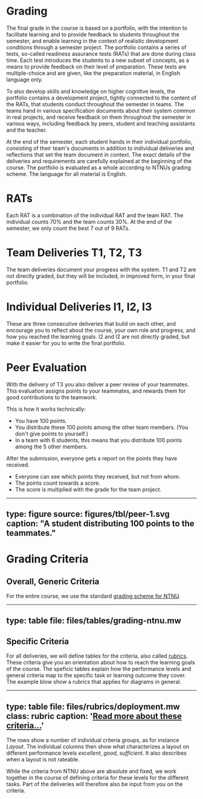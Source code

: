 # Grading


The final grade in the course is based on a portfolio, with the intention to facilitate learning and to provide feedback to students throughout the semester, and enable learning in the context of realistic development conditions through a semester project. The portfolio contains a series of tests, so-called readiness assurance tests (RATs) that are done during class time. Each test introduces the students to a new subset of concepts, as a means to provide feedback on their level of preparation. These tests are multiple-choice and are given, like the preparation material, in English language only. 

To also develop skills and knowledge on higher cognitive levels, the portfolio contains a development project, tightly connected to the content of the RATs, that students conduct throughout the semester in teams. The teams hand in various specification documents about their system common in real projects, and receive feedback on them throughout the semester in various ways, including feedback by peers, student and teaching assistants and the teacher. 

At the end of the semester, each student hands in their individual portfolio, consisting of their team's documents in addition to individual deliveries and reflections that set the team document in context. 
The exact details of the deliveries and requirements are carefully explained at the beginning of the course.
The portfolio is evaluated as a whole according to NTNUs grading scheme. The language for all material is English.


# RATs

Each RAT is a combination of the individual RAT and the team RAT. The individual counts 70% and the team counts 30%. At the end of the semester, we only count the best 7 out of 9 RATs.



# Team Deliveries T1, T2, T3

The team deliveries document your progress with the system. T1 and T2 are not directly graded, but they will be included, in improved form, in your final portfolio.



# Individual Deliveries I1, I2, I3

These are three consecutive deliveries that build on each other, and encourage you to reflect about the course, your own role and progress, and how you reached the learning goals. I2 and I2 are not directly graded, but make it easier for you to write the final portfolio.


# Peer Evaluation

With the delivery of T3 you also deliver a peer review of your teammates. 
This evaluation assigns points to your teammates, and rewards them for good contributions to the teamwork.

This is how it works technically:

- You have 100 points.
- You distribute these 100 points among the other team members. (You don't give points to yourself.)
- In a team with 6 students, this means that you distribute 100 points among the 5 other members.

After the submission, everyone gets a report on the points they have received.

- Everyone can see which points they received, but not from whom.
- The points count towards a score.
- The score is multiplied with the grade for the team project.

---
type: figure
source: figures/tbl/peer-1.svg
caption: "A student distributing 100 points to the teammates."
---


# Grading Criteria


## Overall, Generic Criteria

For the entire course, we use the standard [grading scheme for NTNU](https://innsida.ntnu.no/wiki/-/wiki/Norsk/Karakterskalaen).

---
type: table
file: files/tables/grading-ntnu.mw
---


## Specific Criteria

For all deliveries, we will define tables for the criteria, also called [rubrics](https://en.wikipedia.org/wiki/Rubric_(academic)).
These criteria give you an orientation about how to reach the learning goals of the course. 
The speficic tables explain how the performance levels and general criteria map to the specific task or learning outcome they cover. The example blow show a rubrics that applies for diagrams in general.

---
type: table
file: files/rubrics/deployment.mw
class: rubric
caption: '<a href="learning-grading.html#grading-criteria">Read more about these criteria...</a>'
---

The rows show a number of individual criteria groups, as for instance *Layout*. The individual columns then show what characterizes a layout on different performance levels *excellent*, *good*, *sufficient*. It also describes when a layout is not rateable.


While the criteria from NTNU above are absolute and fixed, we work together in the course of defining criteria for these levels for the different tasks. Part of the deliveries will therefore also be input from you on the criteria.

